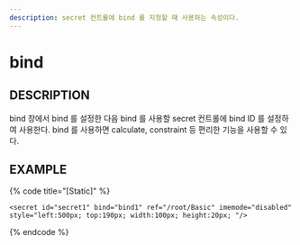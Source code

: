 ```yaml
---
description: secret 컨트롤에 bind 를 지정할 때 사용하는 속성이다.
---
```


# bind

## DESCRIPTION

bind 창에서 bind 를 설정한 다음 bind 를 사용할 secret 컨트롤에 bind ID 를 설정하여 사용한다. bind 를 사용하면 calculate, constraint 등 편리한 기능을 사용할 수 있다.

## EXAMPLE

{% code title="\[Static\]" %}
```markup
<secret id="secret1" bind="bind1" ref="/root/Basic" imemode="disabled" style="left:500px; top:190px; width:100px; height:20px; "/> 
```
{% endcode %}

